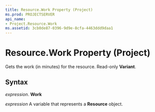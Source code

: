 ```yaml
---
title: Resource.Work Property (Project)
ms.prod: PROJECTSERVER
api_name:
- Project.Resource.Work
ms.assetid: 3cb0de87-0396-9d9e-8cfa-4463ddd9daa1
---
```



# Resource.Work Property (Project)

Gets the work (in minutes) for the resource. Read-only  **Variant**.


## Syntax

 _expression_. **Work**

 _expression_ A variable that represents a **Resource** object.



